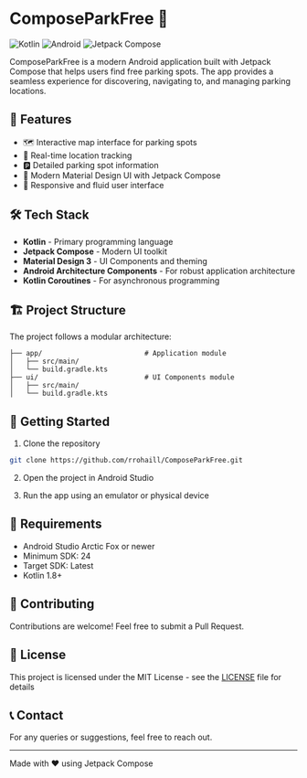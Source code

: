 # ComposeParkFree 🚗

![Kotlin](https://img.shields.io/badge/kotlin-%237F52FF.svg?style=for-the-badge&logo=kotlin&logoColor=white)
![Android](https://img.shields.io/badge/Android-3DDC84?style=for-the-badge&logo=android&logoColor=white)
![Jetpack Compose](https://img.shields.io/badge/Jetpack%20Compose-4285F4?style=for-the-badge&logo=jetpackcompose&logoColor=white)

ComposeParkFree is a modern Android application built with Jetpack Compose that helps users find free parking spots. The app provides a seamless experience for discovering, navigating to, and managing parking locations.

## 🌟 Features

- 🗺️ Interactive map interface for parking spots
- 📍 Real-time location tracking
- 🅿️ Detailed parking spot information
- 🎨 Modern Material Design UI with Jetpack Compose
- 📱 Responsive and fluid user interface

## 🛠️ Tech Stack

- **Kotlin** - Primary programming language
- **Jetpack Compose** - Modern UI toolkit
- **Material Design 3** - UI Components and theming
- **Android Architecture Components** - For robust application architecture
- **Kotlin Coroutines** - For asynchronous programming

## 🏗️ Project Structure

The project follows a modular architecture:

```
├── app/                         # Application module
│   ├── src/main/               
│   └── build.gradle.kts        
├── ui/                          # UI Components module
│   ├── src/main/
│   └── build.gradle.kts
```

## 🚀 Getting Started

1. Clone the repository
```bash
git clone https://github.com/rrohaill/ComposeParkFree.git
```

2. Open the project in Android Studio

3. Run the app using an emulator or physical device

## 📱 Requirements

- Android Studio Arctic Fox or newer
- Minimum SDK: 24
- Target SDK: Latest
- Kotlin 1.8+

## 👥 Contributing

Contributions are welcome! Feel free to submit a Pull Request.

## 📝 License

This project is licensed under the MIT License - see the [LICENSE](LICENSE) file for details

## 📞 Contact

For any queries or suggestions, feel free to reach out.

---
Made with ❤️ using Jetpack Compose
